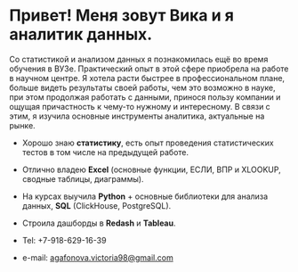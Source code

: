 # Привет! Меня зовут Вика и я аналитик данных.

Со статистикой и анализом данных я познакомилась ещё во время обучения в ВУЗе. Практический опыт в этой сфере приобрела на работе в научном центре. Я хотела расти быстрее в профессиональном плане, больше видеть результаты своей работы, чем это возможно в науке, при этом продолжая работать с данными, принося пользу компании и ощущая причастность к чему-то нужному и интересному. В связи с этим, я изучила основные инструменты аналитика, актуальные на рынке.

- Хорошо знаю **статистику**, есть опыт проведения статистических тестов в том числе на предыдущей работе. 
- Отлично владею **Excel** (основные функции, ЕСЛИ, ВПР и XLOOKUP, сводные таблицы, диаграммы).
- На курсах выучила **Python** + основные библиотеки для анализа данных, **SQL** (ClickHouse, PostgreSQL). 
- Строила дашборды в **Redash** и **Tableau**.

- Tel: +7-918-629-16-39
- e-mail: agafonova.victoria98@gmail.com
<!---
agavictoria/agavictoria is a ✨ special ✨ repository because its `README.md` (this file) appears on your GitHub profile.
You can click the Preview link to take a look at your changes.
--->
